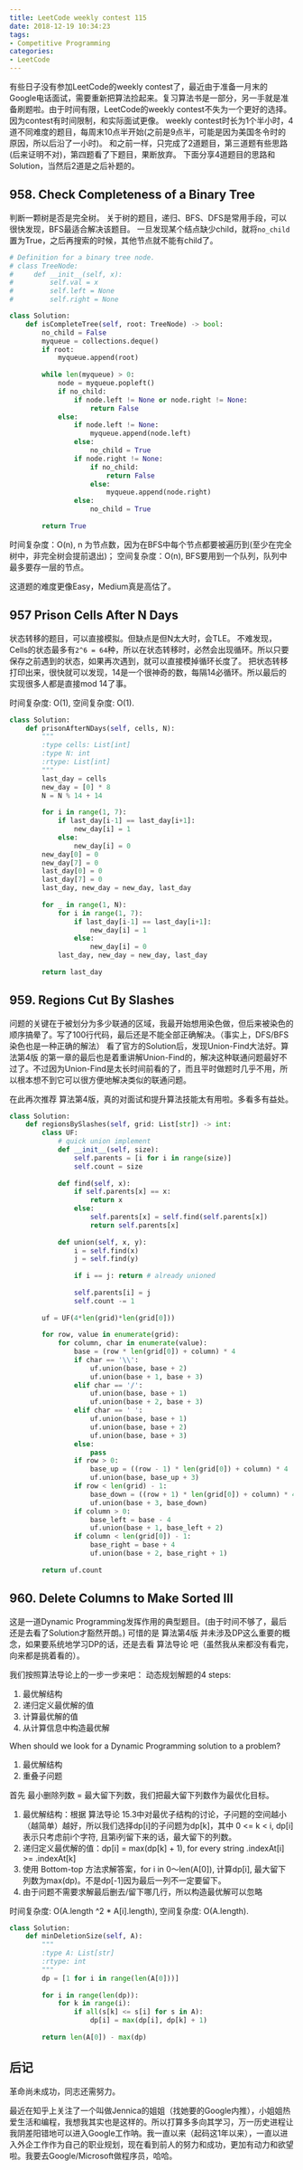 ```yaml
---
title: LeetCode weekly contest 115
date: 2018-12-19 10:34:23
tags:
- Competitive Programming
categories:
- LeetCode
---
```


有些日子没有参加LeetCode的weekly contest了，最近由于准备一月末的Google电话面试，需要重新把算法捡起来。复习算法书是一部分，另一手就是准备刷题啦。由于时间有限，LeetCode的weekly contest不失为一个更好的选择。因为contest有时间限制，和实际面试更像。
weekly contest时长为1个半小时，4道不同难度的题目，每周末10点半开始(之前是9点半，可能是因为美国冬令时的原因，所以后沿了一小时)。
和之前一样，只完成了2道题目，第三道题有些思路(后来证明不对)，第四题看了下题目，果断放弃。
下面分享4道题目的思路和Solution，当然后2道是之后补题的。

## 958. Check Completeness of a Binary Tree

判断一颗树是否是完全树。
关于树的题目，递归、BFS、DFS是常用手段，可以很快发现，BFS最适合解决该题目。
一旦发现某个结点缺少child，就将`no_child`置为True，之后再搜索的时候，其他节点就不能有child了。

```python
# Definition for a binary tree node.
# class TreeNode:
#     def __init__(self, x):
#         self.val = x
#         self.left = None
#         self.right = None

class Solution:
    def isCompleteTree(self, root: TreeNode) -> bool:
        no_child = False
        myqueue = collections.deque()
        if root:
            myqueue.append(root)
        
        while len(myqueue) > 0:
            node = myqueue.popleft()
            if no_child:
                if node.left != None or node.right != None:
                    return False
            else:
                if node.left != None:
                    myqueue.append(node.left)
                else:
                    no_child = True
                if node.right != None:
                    if no_child:
                        return False
                    else:
                        myqueue.append(node.right)
                else:
                    no_child = True
                    
        return True
```

时间复杂度：O(n), n 为节点数，因为在BFS中每个节点都要被遍历到(至少在完全树中，非完全树会提前退出)；
空间复杂度：O(n), BFS要用到一个队列，队列中最多要存一层的节点。

这道题的难度更像Easy，Medium真是高估了。

## 957 Prison Cells After N Days

状态转移的题目，可以直接模拟。但缺点是但N太大时，会TLE。
不难发现，Cells的状态最多有`2^6 = 64`种，所以在状态转移时，必然会出现循环。所以只要保存之前遇到的状态，如果再次遇到，就可以直接模掉循环长度了。
把状态转移打印出来，很快就可以发现，14是一个很神奇的数，每隔14必循环。所以最后的实现很多人都是直接mod 14了事。

时间复杂度: O(1),
空间复杂度: O(1).

```python
class Solution:
    def prisonAfterNDays(self, cells, N):
        """
        :type cells: List[int]
        :type N: int
        :rtype: List[int]
        """
        last_day = cells
        new_day = [0] * 8
        N = N % 14 + 14
        
        for i in range(1, 7):
            if last_day[i-1] == last_day[i+1]:
                new_day[i] = 1
            else:
                new_day[i] = 0
        new_day[0] = 0
        new_day[7] = 0
        last_day[0] = 0
        last_day[7] = 0
        last_day, new_day = new_day, last_day
        
        for _ in range(1, N):
            for i in range(1, 7):
                if last_day[i-1] == last_day[i+1]:
                    new_day[i] = 1
                else:
                    new_day[i] = 0
            last_day, new_day = new_day, last_day
            
        return last_day
```

## 959. Regions Cut By Slashes

问题的关键在于被划分为多少联通的区域，我最开始想用染色做，但后来被染色的顺序搞晕了。写了100行代码，最后还是不能全部正确解决。（事实上，DFS/BFS染色也是一种正确的解法）
看了官方的Solution后，发现Union-Find大法好。算法第4版 的第一章的最后也是着重讲解Union-Find的，解决这种联通问题最好不过了。不过因为Union-Find是太长时间前看的了，而且平时做题时几乎不用，所以根本想不到它可以很方便地解决类似的联通问题。

在此再次推荐 算法第4版，真的对面试和提升算法技能太有用啦。多看多有益处。

```python
class Solution:
    def regionsBySlashes(self, grid: List[str]) -> int:
        class UF:
            # quick union implement
            def __init__(self, size):
                self.parents = [i for i in range(size)]
                self.count = size
                
            def find(self, x):
                if self.parents[x] == x:
                    return x
                else:
                    self.parents[x] = self.find(self.parents[x])
                    return self.parents[x]
            
            def union(self, x, y):
                i = self.find(x)
                j = self.find(y)
                
                if i == j: return # already unioned
                
                self.parents[i] = j
                self.count -= 1
                
        uf = UF(4*len(grid)*len(grid[0]))
        
        for row, value in enumerate(grid):
            for column, char in enumerate(value):
                base = (row * len(grid[0]) + column) * 4
                if char == '\\':
                    uf.union(base, base + 2)
                    uf.union(base + 1, base + 3)
                elif char == '/':
                    uf.union(base, base + 1)
                    uf.union(base + 2, base + 3)
                elif char == ' ':
                    uf.union(base, base + 1)
                    uf.union(base, base + 2)
                    uf.union(base, base + 3)
                else:
                    pass
                if row > 0:
                    base_up = ((row - 1) * len(grid[0]) + column) * 4
                    uf.union(base, base_up + 3)
                if row < len(grid) - 1:
                    base_down = ((row + 1) * len(grid[0]) + column) * 4
                    uf.union(base + 3, base_down)
                if column > 0:
                    base_left = base - 4
                    uf.union(base + 1, base_left + 2)
                if column < len(grid[0]) - 1:
                    base_right = base + 4
                    uf.union(base + 2, base_right + 1)
                    
        return uf.count
```

## 960. Delete Columns to Make Sorted III

这是一道Dynamic Programming发挥作用的典型题目。(由于时间不够了，最后还是去看了Solution才豁然开朗。)
可惜的是 算法第4版 并未涉及DP这么重要的概念，如果要系统地学习DP的话，还是去看 算法导论 吧（虽然我从来都没有看完，向来都是挑着看的）。

我们按照算法导论上的一步一步来吧：
动态规划解题的4 steps:
1. 最优解结构
2. 递归定义最优解的值
3. 计算最优解的值
4. 从计算信息中构造最优解

When should we look for a Dynamic Programming solution to a problem?
1. 最优解结构
2. 重叠子问题


首先 最小删除列数 = 最大留下列数，我们把最大留下列数作为最优化目标。
1. 最优解结构：根据 算法导论 15.3中对最优子结构的讨论，子问题的空间越小（越简单）越好，所以我们选择dp[i]的子问题为dp[k]，其中 0 <= k < i, dp[i]表示只考虑前i个字符, 且第i列留下来的话，最大留下的列数。
2. 递归定义最优解的值：dp[i] = max(dp[k] + 1), for every string .indexAt[i] >= .indexAt[k]
3. 使用 Bottom-top 方法求解答案，for i in 0～len(A[0]), 计算dp[i], 最大留下列数为max(dp)。不是dp[-1]因为最后一列不一定要留下。
4. 由于问题不需要求解最后删去/留下哪几行，所以构造最优解可以忽略

时间复杂度: O(A.length ^2 * A[i].length),
空间复杂度: O(A.length).

```python
class Solution:
    def minDeletionSize(self, A):
        """
        :type A: List[str]
        :rtype: int
        """
        dp = [1 for i in range(len(A[0]))]
        
        for i in range(len(dp)):
            for k in range(i):
                if all(s[k] <= s[i] for s in A):
                    dp[i] = max(dp[i], dp[k] + 1)
                
        return len(A[0]) - max(dp)
```

## 后记

革命尚未成功，同志还需努力。

最近在知乎上关注了一个叫做Jennica的姐姐（找她要的Google内推），小姐姐热爱生活和编程，我想我其实也是这样的。所以打算多多向其学习，万一历史进程让我阴差阳错地可以进入Google工作呐。我一直以来（起码这1年以来），一直以进入外企工作作为自己的职业规划，现在看到前人的努力和成功，更加有动力和欲望啦。我要去Google/Microsoft做程序员，哈哈。